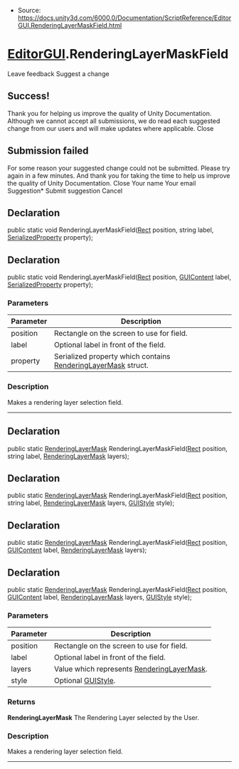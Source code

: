 * Source: https://docs.unity3d.com/6000.0/Documentation/ScriptReference/EditorGUI.RenderingLayerMaskField.html

#  [EditorGUI](https://docs.unity3d.com/6000.0/Documentation/ScriptReference/EditorGUI.html).RenderingLayerMaskField
Leave feedback
Suggest a change
## Success!
Thank you for helping us improve the quality of Unity Documentation. Although we cannot accept all submissions, we do read each suggested change from our users and will make updates where applicable.
Close
## Submission failed
For some reason your suggested change could not be submitted. Please <a>try again</a> in a few minutes. And thank you for taking the time to help us improve the quality of Unity Documentation.
Close
Your name Your email Suggestion* Submit suggestion
Cancel
## Declaration
public static void RenderingLayerMaskField([Rect](https://docs.unity3d.com/6000.0/Documentation/ScriptReference/Rect.html) position, string label, [SerializedProperty](https://docs.unity3d.com/6000.0/Documentation/ScriptReference/SerializedProperty.html) property); 
## Declaration
public static void RenderingLayerMaskField([Rect](https://docs.unity3d.com/6000.0/Documentation/ScriptReference/Rect.html) position, [GUIContent](https://docs.unity3d.com/6000.0/Documentation/ScriptReference/GUIContent.html) label, [SerializedProperty](https://docs.unity3d.com/6000.0/Documentation/ScriptReference/SerializedProperty.html) property); 
### Parameters
Parameter | Description  
---|---  
position | Rectangle on the screen to use for field.  
label | Optional label in front of the field.  
property | Serialized property which contains [RenderingLayerMask](https://docs.unity3d.com/6000.0/Documentation/ScriptReference/RenderingLayerMask.html) struct.  
### Description
Makes a rendering layer selection field.
* * *
## Declaration
public static [RenderingLayerMask](https://docs.unity3d.com/6000.0/Documentation/ScriptReference/RenderingLayerMask.html) RenderingLayerMaskField([Rect](https://docs.unity3d.com/6000.0/Documentation/ScriptReference/Rect.html) position, string label, [RenderingLayerMask](https://docs.unity3d.com/6000.0/Documentation/ScriptReference/RenderingLayerMask.html) layers); 
## Declaration
public static [RenderingLayerMask](https://docs.unity3d.com/6000.0/Documentation/ScriptReference/RenderingLayerMask.html) RenderingLayerMaskField([Rect](https://docs.unity3d.com/6000.0/Documentation/ScriptReference/Rect.html) position, string label, [RenderingLayerMask](https://docs.unity3d.com/6000.0/Documentation/ScriptReference/RenderingLayerMask.html) layers, [GUIStyle](https://docs.unity3d.com/6000.0/Documentation/ScriptReference/GUIStyle.html) style); 
## Declaration
public static [RenderingLayerMask](https://docs.unity3d.com/6000.0/Documentation/ScriptReference/RenderingLayerMask.html) RenderingLayerMaskField([Rect](https://docs.unity3d.com/6000.0/Documentation/ScriptReference/Rect.html) position, [GUIContent](https://docs.unity3d.com/6000.0/Documentation/ScriptReference/GUIContent.html) label, [RenderingLayerMask](https://docs.unity3d.com/6000.0/Documentation/ScriptReference/RenderingLayerMask.html) layers); 
## Declaration
public static [RenderingLayerMask](https://docs.unity3d.com/6000.0/Documentation/ScriptReference/RenderingLayerMask.html) RenderingLayerMaskField([Rect](https://docs.unity3d.com/6000.0/Documentation/ScriptReference/Rect.html) position, [GUIContent](https://docs.unity3d.com/6000.0/Documentation/ScriptReference/GUIContent.html) label, [RenderingLayerMask](https://docs.unity3d.com/6000.0/Documentation/ScriptReference/RenderingLayerMask.html) layers, [GUIStyle](https://docs.unity3d.com/6000.0/Documentation/ScriptReference/GUIStyle.html) style); 
### Parameters
Parameter | Description  
---|---  
position | Rectangle on the screen to use for field.  
label | Optional label in front of the field.  
layers | Value which represents [RenderingLayerMask](https://docs.unity3d.com/6000.0/Documentation/ScriptReference/RenderingLayerMask.html).  
style | Optional [GUIStyle](https://docs.unity3d.com/6000.0/Documentation/ScriptReference/GUIStyle.html).  
### Returns
**RenderingLayerMask** The Rendering Layer selected by the User. 
### Description
Makes a rendering layer selection field.
* * *

